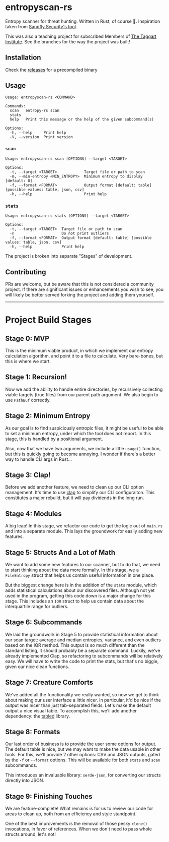 # entropyscan-rs

Entropy scanner for threat hunting. Written in Rust, of course 🦀. Inspiration taken from [Sandfly Security's tool](https://github.com/mttaggart/sandfly-entropyscan).

This was also a teaching project for subscribed Members of [The Taggart Institute](https://taggartinstitute.org). See the branches for the way the project was built!

## Installation

Check the [releases](https://github.com/mttaggart/entropy-rs/releases/latest) for a precompiled binary

## Usage

```
Usage: entropyscan-rs <COMMAND>

Commands:
  scan   entropy-rs scan
  stats
  help   Print this message or the help of the given subcommand(s)

Options:
  -h, --help     Print help
  -V, --version  Print version
```

### `scan`

```
Usage: entropyscan-rs scan [OPTIONS] --target <TARGET>

Options:
  -t, --target <TARGET>            Target file or path to scan
  -m, --min-entropy <MIN_ENTROPY>  Minimum entropy to display [default: 0]
  -f, --format <FORMAT>            Output format [default: table] [possible values: table, json, csv]
  -h, --help                       Print help
```

### `stats`

```
Usage: entropyscan-rs stats [OPTIONS] --target <TARGET>

Options:
  -t, --target <TARGET>  Target file or path to scan
  -n                     Do not print outliers
  -f, --format <FORMAT>  Output format [default: table] [possible values: table, json, csv]
  -h, --help             Print help
```

The project is broken into separate "Stages" of development.

## Contributing

PRs are welcome, but be aware that this is not considered a community project. If there are significant issues or enhancements you wish to see, you will likely be better served forking the project and adding them yourself.

---

# Project Build Stages

## Stage 0: MVP

This is the minimum viable product, in which we implement our entropy calculation algorithm, and point it to a file to calculate. Very bare-bones, but this is where we start.

## Stage 1: Recursion!

Now we add the ability to handle entire directories, by recursively collecting viable targets (true files) from our parent path argument. We also begin to use `PathBuf` correctly.

## Stage 2: Minimum Entropy

As our goal is to find suspiciously entropic files, it might be useful to be able to set a minimum entropy, under which the tool does not report. In this stage, this is handled by a positional argument.

Also, now that we have two arguments, we include a little `usage()` function, but this is quickly going to become annoying. I wonder if there's a better way to handle CLI args in Rust...

## Stage 3: Clap!

Before we add another feature, we need to clean up our CLI option management. It's time to use [clap](https://github.com/clap-rs/clap) to simplify our CLI configuraiton. This constitutes a major rebuild, but it will pay dividends in the long run.

## Stage 4: Modules

A big leap! In this stage, we refactor our code to get the logic out of `main.rs` and into a separate module. This lays the groundwork for easily adding new features.

## Stage 5: Structs And a Lot of Math

We want to add some new features to our scanner, but to do that, we need to start thinking about the data more formally. In this stage, we a `FileEntropy` struct that helps us contain useful information in one place.

But the biggest change here is in the addition of the `stats` module, which adds statistical calculations about our discovered files. Although not yet used in the program, getting this code down is a major change for this stage. This includes an `IQR` struct to help us contain data about the interquartile range for outliers.

## Stage 6: Subcommands

We laid the groundwork in Stage 5 to provide statistical information about our scan target: average and median entropies, variance, and even outliers based on the IQR method. This output is so much different than the standard listing, it should probably be a separate command. Luckily, we've already implemented Clap, so refactoring to subcommands will be relatively easy. We will have to write the code to print the stats, but that's no biggie, given our nice clean functions.

## Stage 7: Creature Comforts

We've added all the functionality we really wanted, so now we get to think about making our user interface a little nicer. In particular, it'd be nice if the output was nicer than just tab-separated fields. Let's make the default output a nice visual table. To accomplish this, we'll add another dependency: the [tabled](https://github.com/zhiburt/tabled) library.

## Stage 8: Formats

Our last order of business is to provide the user some options for output. The default table is nice, but we may want to make the data usable in other tools. For this, we'll provide 2 other options: CSV and JSON outputs, gated by the `-f` or `--format` options. This will be available for both `stats` and `scan` subcommands.

This introduces an invaluable library: `serde-json`, for converting our structs directly into JSON.

## Stage 9: Finishing Touches

We are feature-complete! What remains is for us to review our code for areas to clean up, both from an efficiency and style standpoint.

One of the best improvements is the removal of those pesky `clone()` invocations, in favor of references. When we don't need to pass whole structs around, let's not!